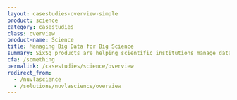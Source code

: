 ```yaml
---
layout: casestudies-overview-simple
product: science
category: casestudies
class: overview
product-name: Science
title: Managing Big Data for Big Science
summary: SixSq products are helping scientific institutions manage data in the cloud and at the edge.
cfa: /something
permalink: /casestudies/science/overview
redirect_from:
  - /nuvlascience
  - /solutions/nuvlascience/overview
---
```

